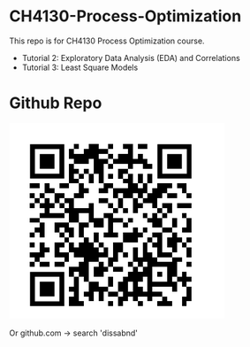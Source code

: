 # CH4130-Process-Optimization
This repo is for CH4130 Process Optimization course. 

- Tutorial 2: Exploratory Data Analysis (EDA) and Correlations
- Tutorial 3: Least Square Models

# Github Repo

![QR Code](assets/qr.png)

Or
github.com -> search 'dissabnd' 
